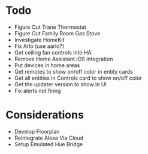 # Todo

- Figure Out Trane Thermostat
- Figure Out Family Room Gas Stove
- Investigate HomeKit
- Fix Arlo (use aarlo?)
- Get ceiling fan controls into HA
- Remove Home Assistant iOS integration
- Put devices in home areas
- Get remotes to show on/off color in entity cards
- Get all entities in Controls card to show on/off color
- Get the updater version to show in UI
- Fix alerts not firing

# Considerations

- Develop Floorplan
- Reintegrate Alexa Via Cloud
- Setup Emulated Hue Bridge
